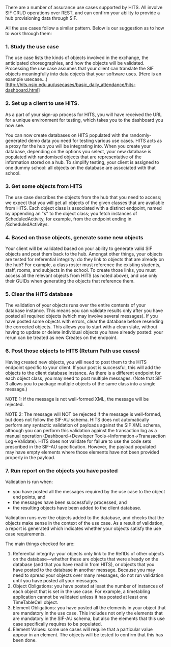 There are a number of assurance use cases supported by HITS. All involve SIF CRUD operations over REST, and can confirm your ability to provide a hub provisioning data through SIF.

All the use cases follow a similar pattern. Below is our suggestion as to how to work through them:

### 1. Study the use case

The use case lists the kinds of objects involved in the exchange, the anticipated choreographies, and how the objects will be validated. Processing the use case assumes that your client can translate the SIF objects meaningfully into data objects that your software uses. (Here is an example usecase...)[http://hits.nsip.edu.au/usecases/basic_daily_attendance/hits-dashboard.html]

### 2. Set up a client to use HITS.

As a part of your sign-up process for HITS, you will have received the URL for a unique environment for testing, which takes you to the dashboard you now see.

You can now create databases on HITS populated with the randomly-generated demo data you need for testing various use cases. HITS acts as a proxy for the hub you will be integrating into. When you create your database, depending on the options you select, your new database is populated with randomised objects that are representative of the information stored on a hub. To simplify testing, your client is assigned to one dummy school: all objects on the database are associated with that school.
<!--- is this last sentence still true? PH --->

### 3. Get some objects from HITS

The use case describes the objects from the hub that you need to access; we expect that you will get all objects of the given classes that are available from HITS. Each object class is associated with a distinct endpoint, named by appending an "s" to the object class; you fetch instances of ScheduledActivity, for example, from the endpoint ending in /ScheduledActivitys.

### 4. Based on those objects, generate some new objects

Your client will be validated based on your ability to generate valid SIF objects and post them back to the hub. 
Amongst other things, your objects are tested for referential integrity: do they link to objects that are already on the hub? For example, a class roster must reference the existing students, staff, rooms, and subjects in the school. To create those links, you must access all the relevant objects from HITS (as noted above), and use only their GUIDs when generating the objects that reference them.

### 5. Clear the HITS database

The validation of your objects runs over the entire contents of your database instance. This means you can validate results only after you have posted all required objects (which may involve several messages). If you have posted some objects with errors, clear the database before resending the corrected objects. This allows you to start with a clean slate, without having to update or delete individual objects you have already posted: your rerun can be treated as new Creates on the endpoint.

### 6. Post those objects to HITS (Return Path use cases)

Having created new objects, you will need to post them to the HITS endpoint specific to your client. If your post is successful, this will add the objects to the client database instance. As there is a different endpoint for each object class, you may need to post multiple messages. (Note that SIF 3 allows you to package multiple objects of the same class into a single message.)
	
NOTE 1:
If the message is not well-formed XML, the message will be rejected.

NOTE 2:
The message will NOT be rejected if the message is well-formed, but does not follow the SIF-AU schema. HITS does not automatically perform any syntactic validation of payloads against the SIF XML schema, although you can perform this validation against the transaction log as a manual operation (Dashboard->Developer Tools->Information->Tranasaction Log->Validate). HITS does not validate for failure to use the code sets prescribed in the SIF-AU specification. However, the payload populated may have empty elements where those elements have not been provided properly in the payload.
					
					
### 7. Run report on the objects you have posted

Validation is run when:

* you have posted all the messages required by the use case to the object end points, and
* the messages have been successfully processed, and
* the resulting objects have been added to the client database.

Validation runs over the objects added to the database, and checks that the objects make sense in the context of the use case. As a result of validation, a report is generated which indicates whether your objects satisfy the use case requirements.

The main things checked for are:

1. Referential integrity: your objects only link to the RefIDs of other objects on the database—whether these are objects that were already on the database (and that you have read in from HITS), or objects that you have posted to the database in another message. Because you may need to spread your objects over many messages, do not run validation until you have posted all your messages.
2. Object Obligations: you have posted at least the number of instances of each object that is set in the use case. For example, a timetabling application cannot be validated unless it has posted at least one TimeTableCell object.
3. Element Obligations: you have posted all the elements in your object that are mandatory in the use case. This includes not only the elements that are mandatory in the SIF-AU schema, but also the elements that this use case specifically requires to be populated.
4. Element Values: some use cases will require that a particular value appear in an element. The objects will be tested to confirm that this has been done.
